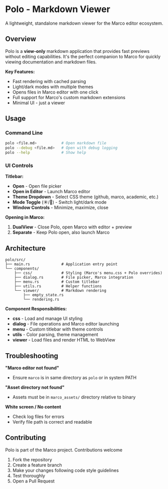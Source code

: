 # Polo - Markdown Viewer

A lightweight, standalone markdown viewer for the Marco editor ecosystem.

## Overview

Polo is a **view-only** markdown application that provides fast previews without editing capabilities. It's the perfect companion to Marco for quickly viewing documentation and markdown files.

**Key Features:**
- Fast rendering with cached parsing
- Light/dark modes with multiple themes
- Opens files in Marco editor with one click
- Full support for Marco's custom markdown extensions
- Minimal UI - just a viewer

## Usage

### Command Line

```bash
polo <file.md>           # Open markdown file
polo --debug <file.md>   # Open with debug logging
polo --help              # Show help
```

### UI Controls

**Titlebar:**
- **Open** - Open file picker
- **Open in Editor** - Launch Marco editor
- **Theme Dropdown** - Select CSS theme (github, marco, academic, etc.)
- **Mode Toggle** (☀️/🌙) - Switch light/dark mode
- **Window Controls** - Minimize, maximize, close

**Opening in Marco:**
1. **DualView** - Close Polo, open Marco with editor + preview
2. **Separate** - Keep Polo open, also launch Marco

## Architecture

```
polo/src/
├── main.rs              # Application entry point
└── components/
    ├── css/             # Styling (Marco's menu.css + Polo overrides)
    ├── dialog.rs        # File picker, Marco integration
    ├── menu.rs          # Custom titlebar
    ├── utils.rs         # Helper functions
    └── viewer/          # Markdown rendering
        ├── empty_state.rs
        └── rendering.rs
```

**Component Responsibilities:**
- **css** - Load and manage UI styling
- **dialog** - File operations and Marco editor launching
- **menu** - Custom titlebar with theme controls
- **utils** - Color parsing, theme management
- **viewer** - Load files and render HTML to WebView

## Troubleshooting

**"Marco editor not found"**
- Ensure `marco` is in same directory as `polo` or in system PATH

**"Asset directory not found"**
- Assets must be in `marco_assets/` directory relative to binary

**White screen / No content**
- Check log files for errors
- Verify file path is correct and readable

## Contributing

Polo is part of the Marco project. Contributions welcome

1. Fork the repository
2. Create a feature branch
3. Make your changes following code style guidelines
4. Test thoroughly
5. Open a Pull Request